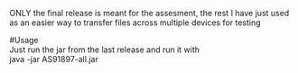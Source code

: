 ONLY the final release is meant for the assesment, the rest I have just used as an easier way to transfer files across multiple devices for testing

#Usage  
Just run the jar from the last release and run it with  
java -jar AS91897-all.jar

